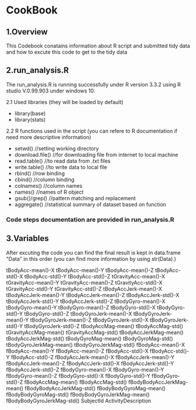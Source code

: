 # CookBook
## 1.Overview
This Codebook conatains information about R script and submitted tidy data and how to excute this code to get to the tidy data

## 2.run_analysis.R
The run_analysis.R is running successfully under R version 3.3.2 using R studio V.0.99.903 under windows 10.

2.1 Used libraries (they will be loaded by default)
* library(base)
* library(stats)

2.2 R functions used in the script (you can refere to R documentation if need more descriptive information)
* setwd()         //setting working directory
* download.file() //for downloading file from internet to local machine
* read.table()    //to read data from .txt files
* write.table()   //to write data to local file
* rbind()         //row binding
* cbind()         //column binding
* colnames()      //column names
* names()         //names of R object
* gsub()/grep()   //pattern matching and replacement
* aggregate()     //statistical summary of dataset based on function

### Code steps documentation are provided in run_analysis.R

## 3.Variables
After excuting the code you can find the final result is kept in data.frame "Data" in this order (you can find more information by using str(Data).)

tBodyAcc-mean()-X 
tBodyAcc-mean()-Y
tBodyAcc-mean()-Z
tBodyAcc-std()-X
tBodyAcc-std()-Y
tBodyAcc-std()-Z
tGravityAcc-mean()-X
tGravityAcc-mean()-Y
tGravityAcc-mean()-Z
tGravityAcc-std()-X
tGravityAcc-std()-Y
tGravityAcc-std()-Z
tBodyAccJerk-mean()-X
tBodyAccJerk-mean()-Y
tBodyAccJerk-mean()-Z
tBodyAccJerk-std()-X
tBodyAccJerk-std()-Y
tBodyAccJerk-std()-Z
tBodyGyro-mean()-X
tBodyGyro-mean()-Y
tBodyGyro-mean()-Z
tBodyGyro-std()-X
tBodyGyro-std()-Y
tBodyGyro-std()-Z
tBodyGyroJerk-mean()-X
tBodyGyroJerk-mean()-Y
tBodyGyroJerk-mean()-Z
tBodyGyroJerk-std()-X
tBodyGyroJerk-std()-Y
tBodyGyroJerk-std()-Z
tBodyAccMag-mean()
tBodyAccMag-std()
tGravityAccMag-mean()
tGravityAccMag-std()
tBodyAccJerkMag-mean()
tBodyAccJerkMag-std()
tBodyGyroMag-mean()
tBodyGyroMag-std()
tBodyGyroJerkMag-mean()
tBodyGyroJerkMag-std()
fBodyAcc-mean()-X
fBodyAcc-mean()-Y
fBodyAcc-mean()-Z
fBodyAcc-std()-X
fBodyAcc-std()-Y
fBodyAcc-std()-Z
fBodyAccJerk-mean()-X
fBodyAccJerk-mean()-Y
fBodyAccJerk-mean()-Z
fBodyAccJerk-std()-X
fBodyAccJerk-std()-Y
fBodyAccJerk-std()-Z
fBodyGyro-mean()-X
fBodyGyro-mean()-Y
fBodyGyro-mean()-Z
fBodyGyro-std()-X
fBodyGyro-std()-Y
fBodyGyro-std()-Z
fBodyAccMag-mean()
fBodyAccMag-std()
fBodyBodyAccJerkMag-mean()
fBodyBodyAccJerkMag-std()
fBodyBodyGyroMag-mean()
fBodyBodyGyroMag-std()
fBodyBodyGyroJerkMag-mean()
fBodyBodyGyroJerkMag-std()
SubjectId
ActivityDescription
